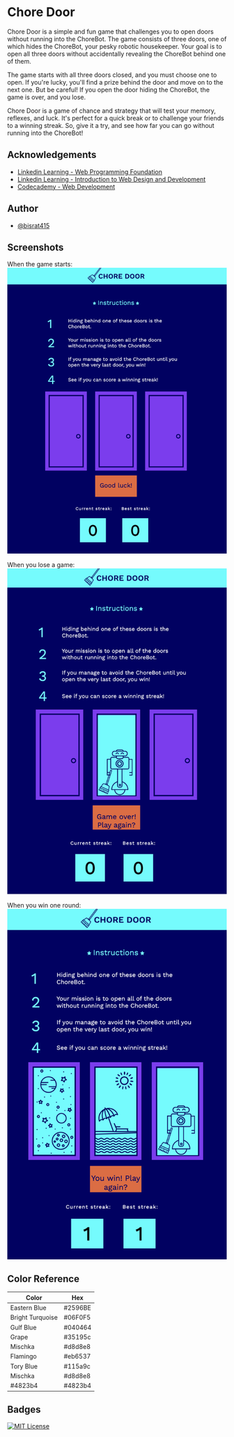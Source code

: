 
# Chore Door

Chore Door is a simple and fun game that challenges you to open doors without running into the ChoreBot. The game consists of three doors, one of which hides the ChoreBot, your pesky robotic housekeeper. Your goal is to open all three doors without accidentally revealing the ChoreBot behind one of them.

The game starts with all three doors closed, and you must choose one to open. If you're lucky, you'll find a prize behind the door and move on to the next one. But be careful! If you open the door hiding the ChoreBot, the game is over, and you lose.

Chore Door is a game of chance and strategy that will test your memory, reflexes, and luck. It's perfect for a quick break or to challenge your friends to a winning streak. So, give it a try, and see how far you can go without running into the ChoreBot!




## Acknowledgements

 - [Linkedin Learning - Web Programming Foundation](https://www.linkedin.com/learning/web-programming-foundations/welcome?autoplay=true&u=41910396)
 - [Linkedin Learning - Introduction to Web Design and Development](https://www.linkedin.com/learning/introduction-to-web-design-and-development-14628245/web-design-and-development-in-the-code-and-no-code-era?autoplay=true&u=41910396)
- [Codecademy - Web Development](https://www.codecademy.com/learn/paths/web-development)
## Author

- [@bisrat415](https://github.com/bisrat415)


## Screenshots

When the game starts: 
<img src="images/Start_Game.png" />

When you lose a game:
<img src="images/Lose_Game.png" />

When you win one round:
<img src="images/Win_Game.png" />

## Color Reference

| Color             | Hex                                                                |
| ----------------- | ------------------------------------------------------------------ |
| Eastern Blue  |  #2596BE |
| Bright Turquoise | #06F0F5 |
| Gulf Blue| #040464 |
| Grape | #35195c |
| Mischka | #d8d8e8 |
| Flamingo | #eb6537 |
| Tory Blue | #115a9c |
| Mischka | #d8d8e8 |
| #4823b4 | #4823b4 |



## Badges

[![MIT License](https://img.shields.io/badge/License-MIT-green.svg)](https://choosealicense.com/licenses/mit/)

